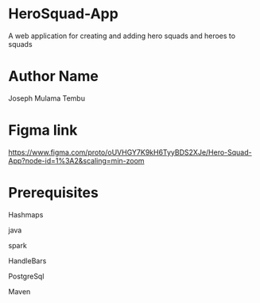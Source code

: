# HeroSquad-App


A web application for creating and adding hero squads and heroes to squads

# Author Name

Joseph Mulama Tembu
# Figma link
https://www.figma.com/proto/oUVHGY7K9kH6TyyBDS2XJe/Hero-Squad-App?node-id=1%3A2&scaling=min-zoom

# Prerequisites
Hashmaps

java

spark

HandleBars

PostgreSql

Maven
